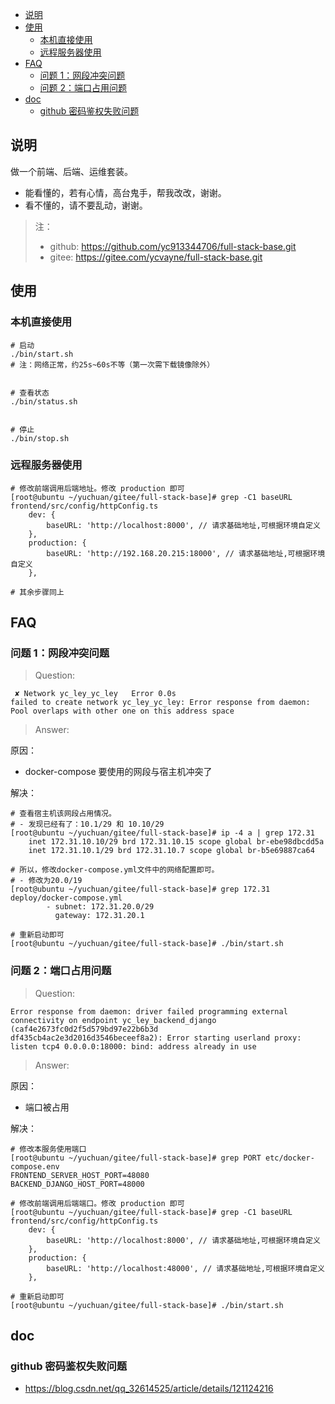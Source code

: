 - [说明](#说明)
- [使用](#使用)
  - [本机直接使用](#本机直接使用)
  - [远程服务器使用](#远程服务器使用)
- [FAQ](#faq)
  - [问题 1：网段冲突问题](#问题-1网段冲突问题)
  - [问题 2：端口占用问题](#问题-2端口占用问题)
- [doc](#doc)
  - [github 密码鉴权失败问题](#github-密码鉴权失败问题)

## 说明

做一个前端、后端、运维套装。

-   能看懂的，若有心情，高台鬼手，帮我改改，谢谢。
-   看不懂的，请不要乱动，谢谢。

> 注：
> -   github: https://github.com/yc913344706/full-stack-base.git
> -   gitee: https://gitee.com/ycvayne/full-stack-base.git

## 使用

### 本机直接使用

```shell
# 启动
./bin/start.sh
# 注：网络正常，约25s~60s不等（第一次需下载镜像除外）


# 查看状态
./bin/status.sh


# 停止
./bin/stop.sh
```

### 远程服务器使用

```shell
# 修改前端调用后端地址。修改 production 即可
[root@ubuntu ~/yuchuan/gitee/full-stack-base]# grep -C1 baseURL frontend/src/config/httpConfig.ts
    dev: {
        baseURL: 'http://localhost:8000', // 请求基础地址,可根据环境自定义
    },
    production: {
        baseURL: 'http://192.168.20.215:18000', // 请求基础地址,可根据环境自定义
    },

# 其余步骤同上
```

## FAQ

### 问题 1：网段冲突问题

> Question:

```text
 ✘ Network yc_ley_yc_ley   Error 0.0s
failed to create network yc_ley_yc_ley: Error response from daemon: Pool overlaps with other one on this address space
```

> Answer:

原因：

-   docker-compose 要使用的网段与宿主机冲突了

解决：

```shell
# 查看宿主机该网段占用情况。
# - 发现已经有了：10.1/29 和 10.10/29
[root@ubuntu ~/yuchuan/gitee/full-stack-base]# ip -4 a | grep 172.31
    inet 172.31.10.10/29 brd 172.31.10.15 scope global br-ebe98dbcdd5a
    inet 172.31.10.1/29 brd 172.31.10.7 scope global br-b5e69887ca64

# 所以，修改docker-compose.yml文件中的网络配置即可。
# - 修改为20.0/19
[root@ubuntu ~/yuchuan/gitee/full-stack-base]# grep 172.31 deploy/docker-compose.yml
        - subnet: 172.31.20.0/29
          gateway: 172.31.20.1

# 重新启动即可
[root@ubuntu ~/yuchuan/gitee/full-stack-base]# ./bin/start.sh
```

### 问题 2：端口占用问题

> Question:

```text
Error response from daemon: driver failed programming external connectivity on endpoint yc_ley_backend_django (caf4e2673fc0d2f5d579bd97e22b6b3d
df435cb4ac2e3d2016d3546beceef8a2): Error starting userland proxy: listen tcp4 0.0.0.0:18000: bind: address already in use
```

> Answer:

原因：

-   端口被占用

解决：

```shell
# 修改本服务使用端口
[root@ubuntu ~/yuchuan/gitee/full-stack-base]# grep PORT etc/docker-compose.env
FRONTEND_SERVER_HOST_PORT=48080
BACKEND_DJANGO_HOST_PORT=48000

# 修改前端调用后端端口。修改 production 即可
[root@ubuntu ~/yuchuan/gitee/full-stack-base]# grep -C1 baseURL frontend/src/config/httpConfig.ts
    dev: {
        baseURL: 'http://localhost:8000', // 请求基础地址,可根据环境自定义
    },
    production: {
        baseURL: 'http://localhost:48000', // 请求基础地址,可根据环境自定义
    },

# 重新启动即可
[root@ubuntu ~/yuchuan/gitee/full-stack-base]# ./bin/start.sh
```

## doc

### github 密码鉴权失败问题

-   https://blog.csdn.net/qq_32614525/article/details/121124216
